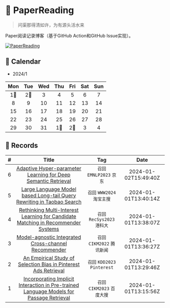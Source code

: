 # 📝 PaperReading

> 问渠那得清如许，为有源头活水来

Paper阅读记录博客（基于GitHub Action和GitHub Issue实现）。

[![PaperReading](https://img.shields.io/github/issues/doragd/paperreading?style=flat&label=%F0%9F%8C%B8%20Paper%20Record&labelColor=%20%236DB9EF&color=%23FF90BC&link=https%3A%2F%2Fgithub.com%2Fdoragd%2Fpaperreading
)](https://github.com/doragd/paperreading)


## 🎯 Calendar

* 2024/1

|Mon|Tue|Wed|Thu|Fri|Sat|Sun|
|:-:|:-:|:-:|:-:|:-:|:-:|:-:|
|1🌟|2🌟|3|4|5|6|7|
|8|9|10|11|12|13|14|
|15|16|17|18|19|20|21|
|22|23|24|25|26|27|28|
|29|30|31|1🌟|2🌟|3|4|


## 🍃 Records

|#|Title|Tag|Date|
|:-:|:-:|:-:|:-:|
|6|[Adaptive Hyper-parameter Learning for Deep Semantic Retrieval](https://github.com/Doragd/PaperReading/issues/6)|`召回` `EMNLP2023` `京东`|2024-01-02T15:49:40Z|
|5|[Large Language Model based Long-tail Query Rewriting in Taobao Search](https://github.com/Doragd/PaperReading/issues/5)|`召回` `WWW2024` `淘宝主搜`|2024-01-01T13:40:14Z|
|4|[Rethinking Multi-Interest Learning for Candidate Matching in Recommender Systems](https://github.com/Doragd/PaperReading/issues/4)|`召回` `RecSys2023` `港科大`|2024-01-01T13:38:07Z|
|3|[Model-agnostic Integrated Cross-channel Recommender](https://github.com/Doragd/PaperReading/issues/3)|`召回` `CIKM2022` `腾讯新闻`|2024-01-01T13:36:27Z|
|2|[An Empirical Study of Selection Bias in Pinterest Ads Retrieval](https://github.com/Doragd/PaperReading/issues/2)|`召回` `KDD2023` `Pinterest`|2024-01-01T13:29:46Z|
|1|[Incorporating Implicit Interaction in Pre-trained Language Models for Passage Retrieval](https://github.com/Doragd/PaperReading/issues/1)|`召回` `CIKM2023` `百度大搜`|2024-01-01T13:15:56Z|

